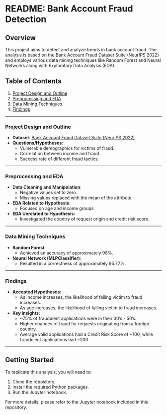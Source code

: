 # README: Bank Account Fraud Detection

## Overview

This project aims to detect and analyze trends in bank account fraud. The analysis is based on the Bank Account Fraud Dataset Suite (NeurIPS 2022) and employs various data mining techniques like Random Forest and Neural Networks along with Exploratory Data Analysis (EDA).

## Table of Contents

1. [Project Design and Outline](#project-design-and-outline)
2. [Preprocessing and EDA](#preprocessing-and-eda)
3. [Data Mining Techniques](#data-mining-techniques)
4. [Findings](#findings)

---

### Project Design and Outline

- **Dataset**: [Bank Account Fraud Dataset Suite (NeurIPS 2022)](https://www.kaggle.com/datasets/sgpjesus/bank-account-fraud-dataset-neurips-2022?select=Base.csv)
- **Questions/Hypotheses**: 
  - Vulnerable demographics for victims of fraud.
  - Correlation between income and fraud.
  - Success rate of different fraud tactics.

---

### Preprocessing and EDA

- **Data Cleaning and Manipulation**: 
  - Negative values set to zero.
  - Missing values replaced with the mean of the attribute.
- **EDA Related to Hypothesis**: 
  - Focused on age and income groups.
- **EDA Unrelated to Hypothesis**: 
  - Investigated the country of request origin and credit risk score.

---

### Data Mining Techniques

- **Random Forest**: 
  - Achieved an accuracy of approximately 98%.
- **Neural Network (MLPClassifier)**: 
  - Resulted in a correctness of approximately 95.77%.

---

### Findings

- **Accepted Hypotheses**: 
  - As income increases, the likelihood of falling victim to fraud increases.
  - As age increases, the likelihood of falling victim to fraud increases.
- **Key Insights**: 
  - ~75% of fraudulent applications were in their 30’s - 50’s.
  - Higher chances of fraud for requests originating from a foreign country.
  - Average valid applications had a Credit Risk Score of ~100, while fraudulent applications had ~200.

---

## Getting Started

To replicate this analysis, you will need to:

1. Clone the repository.
2. Install the required Python packages.
3. Run the Jupyter notebook.

For more details, please refer to the Jupyter notebook included in this repository.

